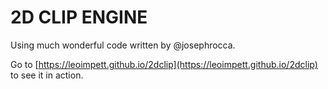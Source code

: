 # 2D CLIP ENGINE

Using much wonderful code written by @josephrocca. 

<!-- https://leoimpett.github.io/2dclip -->

Go to [https://leoimpett.github.io/2dclip](https://leoimpett.github.io/2dclip) to see it in action.